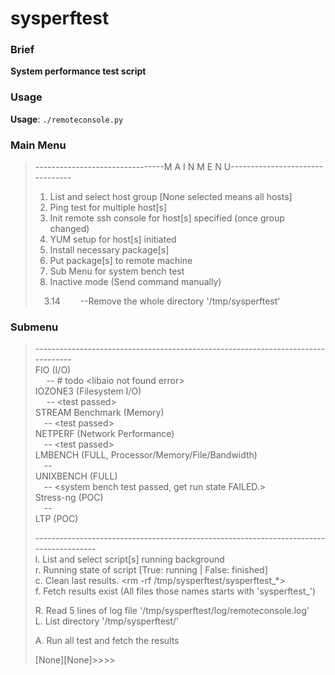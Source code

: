 # sysperftest

### Brief
**System performance test script**

### Usage
**Usage**: `./remoteconsole.py`

### Main Menu
>--------------------------------M A I N  M E N U--------------------------------
>
>1. List and select host group \[None selected means all hosts\]
>2. Ping test for multiple host[s]
>3. Init remote ssh console for host[s] specified (once group changed)
>4. YUM setup for host[s] initiated
>5. Install necessary package[s]
>6. Put package[s] to remote machine
>7. Sub Menu for system bench test
>0. Inactive mode (Send command manually)
>
>&emsp;3.14
&emsp;&emsp;--Remove the whole directory '/tmp/sysperftest'
>

### Submenu
>\---------------------------------------------------------------------------------  
>FIO (I/O)   
>    &emsp; -- # todo \<libaio not found error\>  
>IOZONE3 (Filesystem I/O)  
    &emsp; -- \<test passed\>  
STREAM Benchmark (Memory)  
    &emsp;\-\- \<test passed\>  
>NETPERF (Network Performance)  
>    &emsp;\-\- \<test passed\>  
>LMBENCH (FULL, Processor/Memory/File/Bandwidth)  
>    &emsp;-- <single copy test passwd>  
>UNIXBENCH (FULL)   
>    &emsp;-- <system bench test passed, get run state FAILED.>   
>Stress-ng (POC)  
>    &emsp;-- <test passed>  
>LTP (POC)  
>
>\---------------------------------------------------------------------------------------  
>l. List and select script[s] running background  
>r. Running state of script [True: running | False: finished]  
>c. Clean last results. <rm -rf /tmp/sysperftest/sysperftest_*>  
>f. Fetch results exist (All files those names starts with 'sysperftest_')  
>  
>R. Read 5 lines of log file '/tmp/sysperftest/log/remoteconsole.log'  
>L. List directory '/tmp/sysperftest/'  
>  
>A. Run all test and fetch the results  
>  
>[None][None]>>>>  
  

